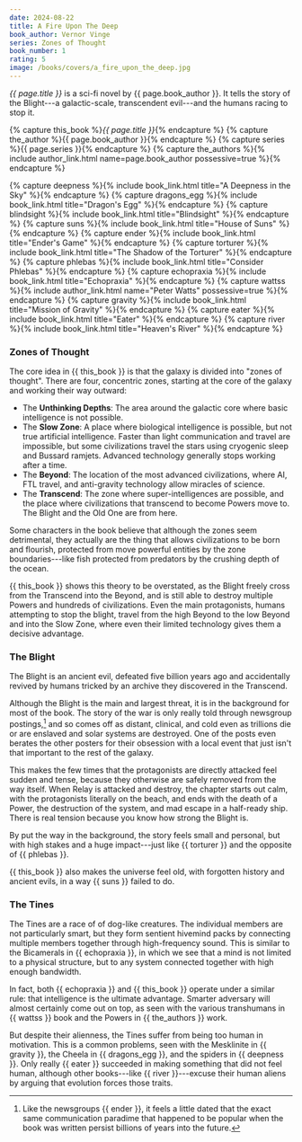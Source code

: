 ```yaml
---
date: 2024-08-22
title: A Fire Upon The Deep
book_author: Vernor Vinge
series: Zones of Thought
book_number: 1
rating: 5
image: /books/covers/a_fire_upon_the_deep.jpg
---
```


<cite class="book-title">{{ page.title }}</cite> is a sci-fi novel by <span
class="author-name">{{ page.book_author }}</span>. It tells the story of the
Blight---a galactic-scale, transcendent evil---and the humans racing to stop
it.

{% capture this_book %}<cite class="book-title">{{ page.title }}</cite>{% endcapture %}
{% capture the_author %}<span class="author-name">{{ page.book_author }}</span>{% endcapture %}
{% capture series %}<span class="book-series">{{ page.series }}</span>{% endcapture %}
{% capture the_authors %}{% include author_link.html name=page.book_author possessive=true %}{% endcapture %}

{% capture deepness %}{% include book_link.html title="A Deepness in the Sky" %}{% endcapture %}
{% capture dragons_egg %}{% include book_link.html title="Dragon's Egg" %}{% endcapture %}
{% capture blindsight %}{% include book_link.html title="Blindsight" %}{% endcapture %}
{% capture suns %}{% include book_link.html title="House of Suns" %}{% endcapture %}
{% capture ender %}{% include book_link.html title="Ender's Game" %}{% endcapture %}
{% capture torturer %}{% include book_link.html title="The Shadow of the Torturer" %}{% endcapture %}
{% capture phlebas %}{% include book_link.html title="Consider Phlebas" %}{% endcapture %}
{% capture echopraxia %}{% include book_link.html title="Echopraxia" %}{% endcapture %}
{% capture wattss %}{% include author_link.html name="Peter Watts" possessive=true %}{% endcapture %}
{% capture gravity %}{% include book_link.html title="Mission of Gravity" %}{% endcapture %}
{% capture eater %}{% include book_link.html title="Eater" %}{% endcapture %}
{% capture river %}{% include book_link.html title="Heaven's River" %}{% endcapture %}

### Zones of Thought

The core idea in {{ this_book }} is that the galaxy is divided into "zones of
thought". There are four, concentric zones, starting at the core of the galaxy
and working their way outward:

- The **Unthinking Depths**: The area around the galactic core where basic
  intelligence is not possible.
- The **Slow Zone**: A place where biological intelligence is possible, but
  not true artificial intelligence. Faster than light communication and travel
  are impossible, but some civilizations travel the stars using cryogenic
  sleep and Bussard ramjets. Advanced technology generally stops working after
  a time.
- The **Beyond**: The location of the most advanced civilizations, where AI,
  FTL travel, and anti-gravity technology allow miracles of science.
- The **Transcend**: The zone where super-intelligences are possible, and the
  place where civilizations that transcend to become Powers move to. The
  Blight and the Old One are from here.

Some characters in the book believe that although the zones seem detrimental,
they actually are the thing that allows civilizations to be born and flourish,
protected from move powerful entities by the zone boundaries---like fish
protected from predators by the crushing depth of the ocean.

{{ this_book }} shows this theory to be overstated, as the Blight freely cross
from the Transcend into the Beyond, and is still able to destroy multiple
Powers and hundreds of civilizations. Even the main protagonists, humans
attempting to stop the blight, travel from the high Beyond to the low Beyond
and into the Slow Zone, where even their limited technology gives them a
decisive advantage.

### The Blight

The Blight is an ancient evil, defeated five billion years ago and
accidentally revived by humans tricked by an archive they discovered in the
Transcend.

Although the Blight is the main and largest threat, it is in the background
for most of the book. The story of the war is only really told through
newsgroup postings,[^ender] and so comes off as distant, clinical, and cold even as
trillions die or are enslaved and solar systems are destroyed. One of the
posts even berates the other posters for their obsession with a local event
that just isn't that important to the rest of the galaxy.

[^ender]: 
    Like the newsgroups {{ ender }}, it feels a little dated that the
    exact same communication paradime that happened to be popular when the
    book was written persist billions of years into the future.

This makes the few times that the protagonists are directly attacked feel
sudden and tense, because they otherwise are safely removed from the way
itself. When Relay is attacked and destroy, the chapter starts out calm, with
the protagonists literally on the beach, and ends with the death of a Power,
the destruction of the system, and mad escape in a half-ready ship. There is
real tension because you know how strong the Blight is.

By put the way in the background, the story feels small and personal, but with
high stakes and a huge impact---just like {{ torturer }} and the opposite of
{{ phlebas }}.

{{ this_book }} also makes the universe feel old, with forgotten history and
ancient evils, in a way {{ suns }} failed to do.

### The Tines

The Tines are a race of of dog-like creatures. The individual members are not
particularly smart, but they form sentient hivemind packs by connecting
multiple members together through high-frequency sound. This is similar to the
Bicamerals in {{ echopraxia }}, in which we see that a mind is not limited to
a physical structure, but to any system connected together with high enough
bandwidth.

In fact, both {{ echopraxia }} and {{ this_book }} operate under a similar
rule: that intelligence is the ultimate advantage. Smarter adversary will
almost certainly come out on top, as seen with the various transhumans in {{
wattss }} book and the Powers in {{ the_authors }} work.

But despite their alienness, the Tines suffer from being too human in
motivation. This is a common problems, seen with the Mesklinite in {{ gravity
}}, the Cheela in {{ dragons_egg }}, and the spiders in {{ deepness }}. Only
really {{ eater }} succeeded in making something that did not feel human,
although other books---like {{ river }}---excuse their human aliens by arguing
that evolution forces those traits.
